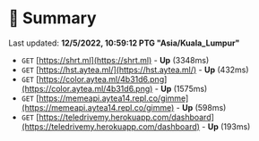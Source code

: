 # 📖 Summary
Last updated: **12/5/2022, 10:59:12 PTG "Asia/Kuala_Lumpur"**

- `GET` [https://shrt.ml](https://shrt.ml) - **Up** (3348ms)
- `GET` [https://hst.aytea.ml/](https://hst.aytea.ml/) - **Up** (432ms)
- `GET` [https://color.aytea.ml/4b31d6.png](https://color.aytea.ml/4b31d6.png) - **Up** (1575ms)
- `GET` [https://memeapi.aytea14.repl.co/gimme](https://memeapi.aytea14.repl.co/gimme) - **Up** (598ms)
- `GET` [https://teledrivemy.herokuapp.com/dashboard](https://teledrivemy.herokuapp.com/dashboard) - **Up** (193ms)
